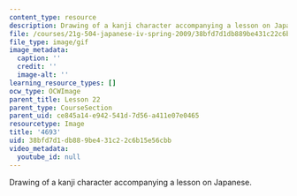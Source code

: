 ```yaml
---
content_type: resource
description: Drawing of a kanji character accompanying a lesson on Japanese.
file: /courses/21g-504-japanese-iv-spring-2009/38bfd7d1db889be431c22c6b15e56cbb_4693.gif
file_type: image/gif
image_metadata:
  caption: ''
  credit: ''
  image-alt: ''
learning_resource_types: []
ocw_type: OCWImage
parent_title: Lesson 22
parent_type: CourseSection
parent_uid: ce845a14-e942-541d-7d56-a411e07e0465
resourcetype: Image
title: '4693'
uid: 38bfd7d1-db88-9be4-31c2-2c6b15e56cbb
video_metadata:
  youtube_id: null
---
```

Drawing of a kanji character accompanying a lesson on Japanese.

